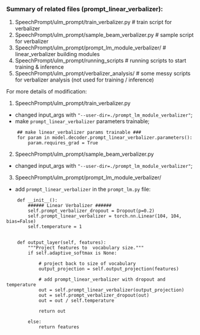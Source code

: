
### Summary of related files (prompt_linear_verbalizer):
1. SpeechPrompt/ulm_prompt/train_verbalizer.py                   # train script for verbalizer
2. SpeechPrompt/ulm_prompt/sample_beam_verbalizer.py             # sample script for verbalizer
3. SpeechPrompt/ulm_prompt/prompt_lm_module_verbalizer/          # linear_verbalizer building modules
4. SpeechPrompt/ulm_prompt/running_scripts                       # running scripts to start training  & inference
5. SpeechPrompt/ulm_prompt/verbalizer_analysis/                  # some messy scripts for verbalizer analysis (not used for training / inference)


For more details of modification:

1. SpeechPrompt/ulm_prompt/train_verbalizer.py   

- changed input_args with `"--user-dir=./prompt_lm_module_verbalizer"`;
- make `prompt_linear_verbalizer` parameters trainable;
```
    ## make linear_verbalizer params trainable ###
    for param in model.decoder.prompt_linear_verbalizer.parameters():
        param.requires_grad = True
```


2. SpeechPrompt/ulm_prompt/sample_beam_verbalizer.py 
- changed input_args with `"--user-dir=./prompt_lm_module_verbalizer"`;


3. SpeechPrompt/ulm_prompt/prompt_lm_module_verbalizer/
- add `prompt_linear_verbalizer` in the `prompt_lm.py` file:

```
    def __init__():
        ###### Linear Verbalizer ######
        self.prompt_verbalizer_dropout = Dropout(p=0.2)
        self.prompt_linear_verbalizer = torch.nn.Linear(104, 104, bias=False)
        self.temperature = 1
```

```

    def output_layer(self, features): 
        """Project features to  vocabulary size."""
        if self.adaptive_softmax is None:

            # project back to size of vocabulary
            output_projection = self.output_projection(features)

            # add prompt_linear_verbalizer with dropout and temperature 
            out = self.prompt_linear_verbalizer(output_projection)
            out = self.prompt_verbalizer_dropout(out)
            out = out / self.temperature

            return out

        else:
            return features

```